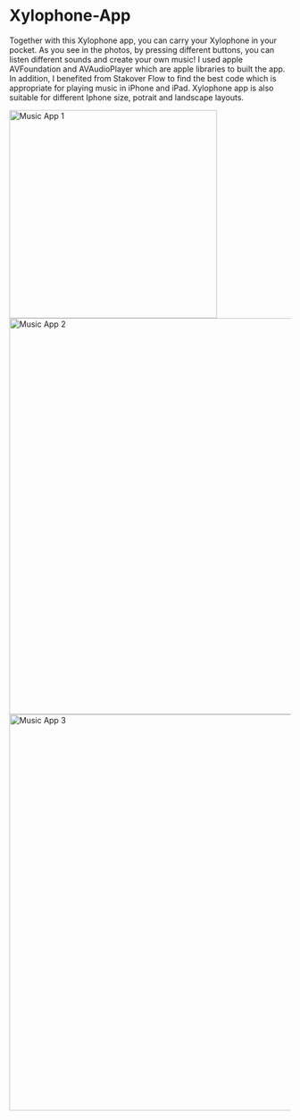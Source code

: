# Xylophone-App

Together with this Xylophone app, you can carry your Xylophone in your pocket. As you see in the photos, by pressing different buttons, you can listen different sounds and create your own music! I used apple AVFoundation and AVAudioPlayer which are apple libraries to built the app. In addition, I benefited from Stakover Flow to find the best code which is appropriate for playing music in iPhone and iPad. Xylophone app is also suitable for different Iphone size, potrait and landscape layouts.

<img width="372" alt="Music App 1" src="https://user-images.githubusercontent.com/92036779/184099274-1835af71-3068-4c5c-823f-5b7608234d3c.png">
<img width="708" alt="Music App 2" src="https://user-images.githubusercontent.com/92036779/184099293-7d75eaaf-288b-4657-9620-736344699f17.png">
<img width="708" alt="Music App 3" src="https://user-images.githubusercontent.com/92036779/184099307-315a2baa-4e2c-41ad-86ec-af8109cb366f.png">
